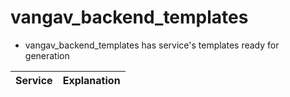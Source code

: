 # vangav_backend_templates

+ vangav_backend_templates has service's templates ready for generation

| Service | Explanation |
| ------- | ----------- |
